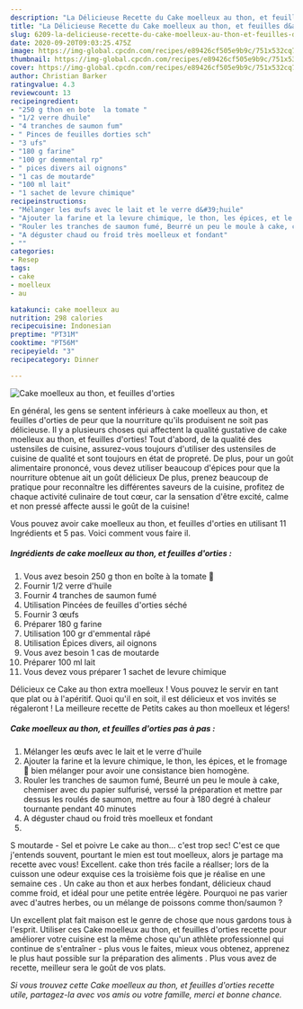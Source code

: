 ```yaml
---
description: "La Délicieuse Recette du Cake moelleux au thon, et feuilles d&amp;#39;orties"
title: "La Délicieuse Recette du Cake moelleux au thon, et feuilles d&amp;#39;orties"
slug: 6209-la-delicieuse-recette-du-cake-moelleux-au-thon-et-feuilles-d-and-39-orties
date: 2020-09-20T09:03:25.475Z
image: https://img-global.cpcdn.com/recipes/e89426cf505e9b9c/751x532cq70/cake-moelleux-au-thon-et-feuilles-dorties-photo-principale-de-la-recette.jpg
thumbnail: https://img-global.cpcdn.com/recipes/e89426cf505e9b9c/751x532cq70/cake-moelleux-au-thon-et-feuilles-dorties-photo-principale-de-la-recette.jpg
cover: https://img-global.cpcdn.com/recipes/e89426cf505e9b9c/751x532cq70/cake-moelleux-au-thon-et-feuilles-dorties-photo-principale-de-la-recette.jpg
author: Christian Barker
ratingvalue: 4.3
reviewcount: 13
recipeingredient:
- "250 g thon en bote  la tomate "
- "1/2 verre dhuile"
- "4 tranches de saumon fum"
- " Pinces de feuilles dorties sch"
- "3 ufs"
- "180 g farine"
- "100 gr demmental rp"
- " pices divers ail oignons"
- "1 cas de moutarde"
- "100 ml lait"
- "1 sachet de levure chimique"
recipeinstructions:
- "Mélanger les œufs avec le lait et le verre d&#39;huile"
- "Ajouter la farine et la levure chimique, le thon, les épices, et le fromage 🧀 bien mélanger pour avoir une consistance bien homogène."
- "Rouler les tranches de saumon fumé, Beurré un peu le moule à cake, chemiser avec du papier sulfurisé, verssé la préparation et mettre par dessus les roulés de saumon, mettre au four à 180 degré à chaleur tournante pendant 40 minutes"
- "A déguster chaud ou froid très moelleux et fondant"
- ""
categories:
- Resep
tags:
- cake
- moelleux
- au

katakunci: cake moelleux au 
nutrition: 298 calories
recipecuisine: Indonesian
preptime: "PT31M"
cooktime: "PT56M"
recipeyield: "3"
recipecategory: Dinner

---
```



![Cake moelleux au thon, et feuilles d&#39;orties](https://img-global.cpcdn.com/recipes/e89426cf505e9b9c/751x532cq70/cake-moelleux-au-thon-et-feuilles-dorties-photo-principale-de-la-recette.jpg)

En général, les gens se sentent inférieurs à cake moelleux au thon, et feuilles d&#39;orties de peur que la nourriture qu'ils produisent ne soit pas délicieuse. Il y a plusieurs choses qui affectent la qualité gustative de cake moelleux au thon, et feuilles d&#39;orties! Tout d'abord, de la qualité des ustensiles de cuisine, assurez-vous toujours d'utiliser des ustensiles de cuisine de qualité et sont toujours en état de propreté. De plus, pour un goût alimentaire prononcé, vous devez utiliser beaucoup d'épices pour que la nourriture obtenue ait un goût délicieux De plus, prenez beaucoup de pratique pour reconnaître les différentes saveurs de la cuisine, profitez de chaque activité culinaire de tout cœur, car la sensation d'être excité, calme et non pressé affecte aussi le goût de la cuisine!

<!--inarticleads1-->

Vous pouvez avoir cake moelleux au thon, et feuilles d&#39;orties en utilisant 11 Ingrédients et 5 pas. Voici comment vous faire il.

##### Ingrédients de cake moelleux au thon, et feuilles d&#39;orties :

1. Vous avez besoin 250 g thon en boîte à la tomate 🍅
1. Fournir 1/2 verre d&#39;huile
1. Fournir 4 tranches de saumon fumé
1. Utilisation  Pincées de feuilles d&#39;orties séché
1. Fournir 3 œufs
1. Préparer 180 g farine
1. Utilisation 100 gr d&#39;emmental râpé
1. Utilisation  Épices divers, ail oignons
1. Vous avez besoin 1 cas de moutarde
1. Préparer 100 ml lait
1. Vous devez vous préparer 1 sachet de levure chimique


Délicieux ce Cake au thon extra moelleux ! Vous pouvez le servir en tant que plat ou à l&#39;apéritif. Quoi qu&#39;il en soit, il est délicieux et vos invités se régaleront ! La meilleure recette de Petits cakes au thon moelleux et légers! 

<!--inarticleads2-->

##### Cake moelleux au thon, et feuilles d&#39;orties pas à pas :

1. Mélanger les œufs avec le lait et le verre d&#39;huile
1. Ajouter la farine et la levure chimique, le thon, les épices, et le fromage 🧀 bien mélanger pour avoir une consistance bien homogène.
1. Rouler les tranches de saumon fumé, Beurré un peu le moule à cake, chemiser avec du papier sulfurisé, verssé la préparation et mettre par dessus les roulés de saumon, mettre au four à 180 degré à chaleur tournante pendant 40 minutes
1. A déguster chaud ou froid très moelleux et fondant
1. 


S moutarde - Sel et poivre Le cake au thon… c&#39;est trop sec! C&#39;est ce que j&#39;entends souvent, pourtant le mien est tout moelleux, alors je partage ma recette avec vous! Excellent. cake thon trés facile a réallser; lors de la cuisson une odeur exquise ces la troisième fois que je réalise en une semaine ces . Un cake au thon et aux herbes fondant, délicieux chaud comme froid, et idéal pour une petite entrée légère. Pourquoi ne pas varier avec d&#39;autres herbes, ou un mélange de poissons comme thon/saumon ? 

<!--inarticleads1-->

<p>
Un excellent plat fait maison est le genre de chose que nous gardons tous à l'esprit. Utiliser ces Cake moelleux au thon, et feuilles d&#39;orties recette pour améliorer votre cuisine est la même chose qu'un athlète professionnel qui continue de s'entraîner - plus vous le faites, mieux vous obtenez, apprenez le plus haut possible sur la préparation des aliments . Plus vous avez de recette, meilleur sera le goût de vos plats.
</p>

<p>
<i>Si vous trouvez cette Cake moelleux au thon, et feuilles d&#39;orties recette utile, partagez-la avec vos amis ou votre famille, merci et bonne chance.</i>
</p>
